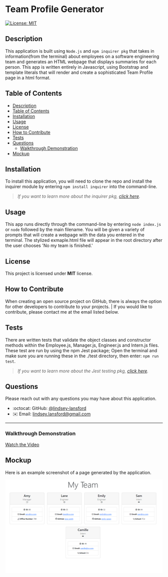 # Team Profile Generator
  [![License: MIT](https://img.shields.io/badge/License-MIT-yellow.svg)](https://opensource.org/licenses/MIT)

## Description

This application is built using `Node.js` and `npm inquirer pkg` that takes in information(from the terminal) about employees on a software engineering team and generates an HTML webpage that displays summaries for each person. This app is written entirely in Javascript, using Bootstrap and template literals that will render and create a sophisticated Team Profile page in a html format.

## Table of Contents

  - [Description](#description)
  - [Table of Contents](#table-of-contents)
  - [Installation](#installation)
  - [Usage](#usage)
  - [License](#license)
  - [How to Contribute](#how-to-contribute)
  - [Tests](#tests)
  - [Questions](#questions)
    - [Walkthrough Demonstration](#walkthrough-demonstration)
  - [Mockup](#mockup)

## Installation

To install this application, you will need to clone the repo and install the inquirer module by entering `npm install inquirer` into the command-line.

>_If you want to learn more about the inquirer pkg, [click here](https://www.npmjs.com/package/inquirer)._


## Usage

This app runs directly through the command-line by entering  `node index.js`  or `node` followed by the main filename. You will be given a variety of prompts that will create a webpage with the data you entered in the terminal. The stylized exmaple.html file will appear in the root directory after the user chooses 'No my team is finished.'


## License

This project is licensed under **MIT** license.

## How to Contribute

When creating an open source project on GitHub, there is always the option for other developers to contribute to your projects. | If you would like to contribute, please contact me at the email listed below.

## Tests

There are written tests that validate the object classes and constructor methods within the Employee.js, Manager.js, Engineer.js and Intern.js files. These test are run by using the npm Jest package; Open the terminal and make sure you are running these in the ./test directory, then enter: `npm run test`.

>_If you want to learn more about the Jest testing pkg, [click here](https://jestjs.io/)._

## Questions

Please reach out with any questions you may have about this application.

* :octocat: GitHub: [@lindsey-lansford](https://github.com/lindsey-lansford)
* :envelope: Email: [lindsey.lansford@gmail.com](mailto:lindsey.lansford@gmail.com)

---
### Walkthrough Demonstration

[Watch the Video](https://drive.google.com/file/d/1T6ccxPS2zWLY2nIovMsIgV3aMkqM6AHg/view?usp=sharing)

## Mockup

Here is an example screenshot of a page generated by the application.

![Screenshot of a generated webpage](./dist/screenshot.png)